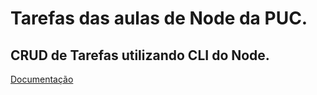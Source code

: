 # Tarefas das aulas de Node da PUC.
## CRUD de Tarefas utilizando CLI do Node.
[Documentação](todoList/README.md)
